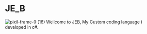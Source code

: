 # JE_B
![pixil-frame-0 (16)](https://github.com/Ethmon/JEB/assets/147755295/58a09b82-a7a1-4a3e-b933-22bc603afea9)
Wellcome to JEB, My Custom coding language i developed in c#.
